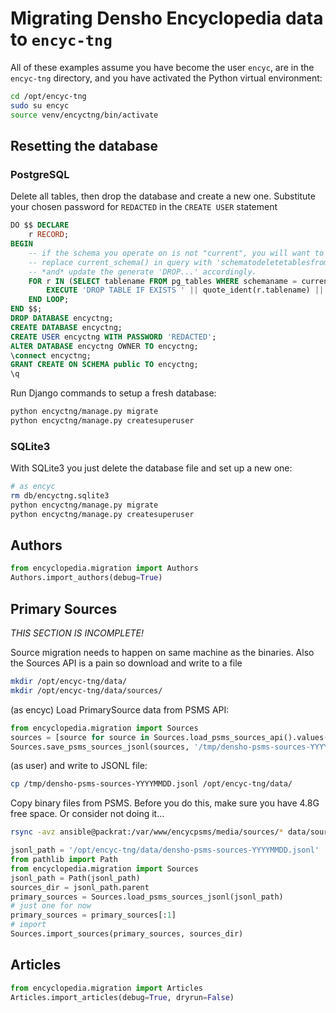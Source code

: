 # Migrating Densho Encyclopedia data to `encyc-tng`


All of these examples assume you have become the user `encyc`, are in the `encyc-tng` directory, and you have activated the Python virtual environment:
``` bash
cd /opt/encyc-tng
sudo su encyc
source venv/encyctng/bin/activate
```


## Resetting the database

### PostgreSQL

Delete all tables, then drop the database and create a new one.  Substitute your chosen password for `REDACTED` in the `CREATE USER` statement
``` sql
DO $$ DECLARE
    r RECORD;
BEGIN
    -- if the schema you operate on is not "current", you will want to
    -- replace current_schema() in query with 'schematodeletetablesfrom'
    -- *and* update the generate 'DROP...' accordingly.
    FOR r IN (SELECT tablename FROM pg_tables WHERE schemaname = current_schema()) LOOP
        EXECUTE 'DROP TABLE IF EXISTS ' || quote_ident(r.tablename) || ' CASCADE';
    END LOOP;
END $$;
DROP DATABASE encyctng;
CREATE DATABASE encyctng;
CREATE USER encyctng WITH PASSWORD 'REDACTED';
ALTER DATABASE encyctng OWNER TO encyctng;
\connect encyctng;
GRANT CREATE ON SCHEMA public TO encyctng;
\q
```
Run Django commands to setup a fresh database:
``` bash
python encyctng/manage.py migrate
python encyctng/manage.py createsuperuser
```

### SQLite3

With SQLite3 you just delete the database file and set up a new one:
``` bash
# as encyc
rm db/encyctng.sqlite3
python encyctng/manage.py migrate
python encyctng/manage.py createsuperuser
```


## Authors
``` python
from encyclopedia.migration import Authors
Authors.import_authors(debug=True)
```


## Primary Sources

*THIS SECTION IS INCOMPLETE!*

Source migration needs to happen on same machine as the binaries.
Also the Sources API is a pain so download and write to a file
``` bash
mkdir /opt/encyc-tng/data/
mkdir /opt/encyc-tng/data/sources/
```

(as encyc) Load PrimarySource data from PSMS API:
``` python
from encyclopedia.migration import Sources
sources = [source for source in Sources.load_psms_sources_api().values()]
Sources.save_psms_sources_jsonl(sources, '/tmp/densho-psms-sources-YYYYMMDD.jsonl')
```
(as user) and write to JSONL file:
``` bash
cp /tmp/densho-psms-sources-YYYYMMDD.jsonl /opt/encyc-tng/data/
```
Copy binary files from PSMS.  Before you do this, make sure you have 4.8G free space. Or consider not doing it...
``` bash
rsync -avz ansible@packrat:/var/www/encycpsms/media/sources/* data/sources/
```


``` python
jsonl_path = '/opt/encyc-tng/data/densho-psms-sources-YYYYMMDD.jsonl'
from pathlib import Path
from encyclopedia.migration import Sources
jsonl_path = Path(jsonl_path)
sources_dir = jsonl_path.parent
primary_sources = Sources.load_psms_sources_jsonl(jsonl_path)
# just one for now
primary_sources = primary_sources[:1]
# import
Sources.import_sources(primary_sources, sources_dir)
```


## Articles
``` python
from encyclopedia.migration import Articles
Articles.import_articles(debug=True, dryrun=False)
```
